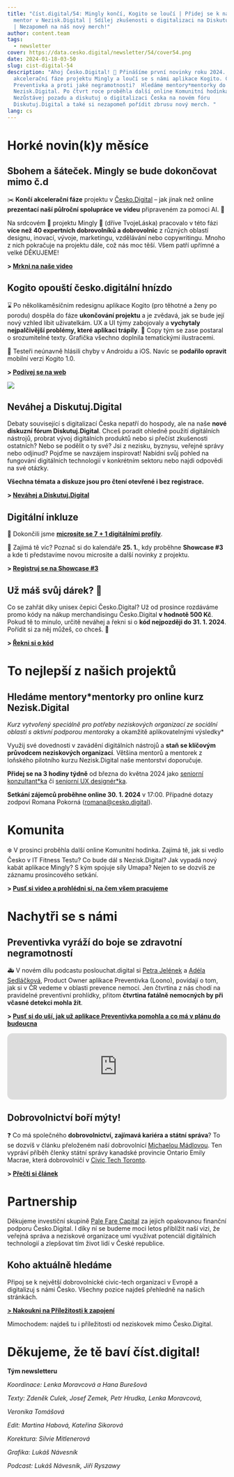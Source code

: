 ```yaml
---
title: "číst.digital/54: Mingly končí, Kogito se loučí | Přidej se k nám jako
  mentor v Nezisk.Digital | Sdílej zkušenosti o digitalizaci na Diskutuj.Digital
  | Nezapomeň na náš nový merch!"
author: content.team
tags:
  - newsletter
cover: https://data.cesko.digital/newsletter/54/cover54.png
date: 2024-01-18-03-50
slug: cist-digital-54
description: "Ahoj Česko.Digital! 👋 Přinášíme první novinky roku 2024. Končí
  akcelerační fáze projektu Mingly a loučí se s námi aplikace Kogito. Čím bojuje
  Preventivka a proti jaké negramotnosti?  Hledáme mentory*mentorky do kurzu
  Nezisk.Digital. Po čtvrt roce proběhla další online Komunitní hodinka.
  Nezůstávej pozadu a diskutuj o digitalizaci Česka na novém fóru
  Diskutuj.Digital a také si nezapomeň pořídit zbrusu nový merch. "
lang: cs
---
```

# Horké novin(k)y měsíce

## Sbohem a šáteček. Mingly se bude dokončovat mimo č.d  

✂️ **Končí akcelerační fáze** projektu v [Česko.Digital](https://www.linkedin.com/company/cesko-digital/) – jak jinak než online **prezentací naší půlroční spolupráce ve videu** připraveném za pomoci AI. 🤖

Na srdcovém 💜 projektu Mingly 💜 (dříve TvojeLáska) pracovalo v této fázi **více než 40 expertních dobrovolníků a dobrovolnic** z různých oblastí designu, inovací, vývoje, marketingu, vzdělávání nebo copywritingu. Mnoho z nich pokračuje na projektu dále, což nás moc těší. Všem patří upřímné a velké DĚKUJEME!

**\> [Mrkni na naše video](https://youtu.be/8QXprBTXDhU)**

## Kogito opouští česko.digitální hnízdo

⌛ Po několikaměsíčním redesignu aplikace Kogito (pro těhotné a ženy po porodu) dospěla do fáze **ukončování projektu** a je zvědavá, jak se bude její nový vzhled líbit uživatelkám. UX a UI týmy zabojovaly a **vychytaly nejpalčivější problémy, které aplikaci trápily**. 🥳 Copy tým se zase postaral o srozumitelné texty. Grafička všechno doplnila tematickými ilustracemi.

📱 Testeři neúnavně hlásili chyby v Androidu a iOS. Navíc se **podařilo opravit** mobilní verzi Kogito 1.0.

**\> [Podívej se na web](https://www.kogito.cz/)**

![](https://data.cesko.digital/newsletter/54/kogito-appka.png)

## Neváhej a Diskutuj.Digital

Debaty související s digitalizací Česka nepatří do hospody, ale na naše **nové diskuzní fórum Diskutuj.Digital**. Chceš poradit ohledně použití digitálních nástrojů, probrat vývoj digitálních produktů nebo si přečíst zkušenosti ostatních? Nebo se podělit o ty své? Jsi z nezisku, byznysu, veřejné správy nebo odjinud? Pojďme se navzájem inspirovat! Nabídni svůj pohled na fungování digitálních technologií v konkrétním sektoru nebo najdi odpovědi na své otázky.

**Všechna témata a diskuze jsou pro čtení otevřené i bez registrace.**

**\> [Neváhej a Diskutuj.Digital](https://diskutuj.digital/)**

## Digitální inkluze 

🎤 Dokončili jsme **[microsite se 7 + 1 digitálními profily](https://inkluze.cesko.digital/)**.

👀 Zajímá tě víc? Poznač si do kalendáře **25. 1.**, kdy proběhne **Showcase #3** a kde ti představíme novou microsite a další novinky z projektu. 

**\> [Registruj se na Showcase #3](https://cesko.digital/events/showcase-digitalni-inkluze-3)**

## Už máš svůj dárek? 💙

Co se zahřát díky unisex čepici Česko.Digital? Už od prosince rozdáváme promo kódy na nákup merchandisingu Česko.Digital **v hodnotě 500 Kč**. Pokud tě to minulo, určitě neváhej a řekni si o **kód nejpozději do 31. 1. 2024**. Pořídit si za něj můžeš, co chceš. 🙂 

**\> [Řekni si o kód](https://airtable.com/app0FX3kBPkWTeQ2X/shr5MJsHQVKac17LE)**

# To nejlepší z našich projektů

## Hledáme mentory*mentorky pro online kurz Nezisk.Digital

*Kurz vytvořený speciálně pro potřeby neziskových organizací ze sociální oblasti s aktivní podporou mentora*ky a okamžitě aplikovatelnými výsledky*

Využij své dovednosti v zavádění digitálních nástrojů a **staň se klíčovým průvodcem neziskových organizací**. Většina mentorů a mentorek z loňského pilotního kurzu Nezisk.Digital naše mentorství doporučuje.

**Přidej se na 3 hodiny týdně** od března do května 2024 jako [seniorní konzultant*ka](https://cesko.digital/opportunities/recGLCcg5xF0wsi5e) či [seniorní UX designér*ka](https://cesko.digital/opportunities/recJn6tEWDCAYbc8U).

**Setkání zájemců proběhne online 30. 1. 2024** v 17:00. Případné dotazy zodpoví Romana Pokorná ([romana@cesko.digital](mailto:romana@cesko.digital)).

# Komunita

❄️ V prosinci proběhla další online Komunitní hodinka. Zajímá tě, jak si vedlo Česko v IT Fitness Testu? Co bude dál s Nezisk.Digital? Jak vypadá nový kabát aplikace Mingly? S kým spojuje síly Umapa? Nejen to se dozvíš ze záznamu prosincového setkání.

**\> [Pusť si video a prohlédni si, na čem všem pracujeme](https://youtu.be/gSmRhqvAZ4o)**

# Nachytři se s námi

## Preventivka vyráží do boje se zdravotní negramotností

🚑 V novém dílu podcastu poslouchat.digital si [Petra Jelének](https://www.linkedin.com/in/pj-jelenek/) a [Adéla Sedláčková](https://www.linkedin.com/in/adela-sedlackova/), Product Owner aplikace Preventivka (Loono), povídají o tom, jak si v ČR vedeme v oblasti prevence nemocí. Jen čtvrtina z nás chodí na pravidelné preventivní prohlídky, přitom **čtvrtina fatálně nemocných by při včasné detekci mohla žít**. 

**\> [Pusť si do uší, jak už aplikace Preventivka pomohla a co má v plánu do budoucna](https://podcasters.spotify.com/pod/show/poslouchatdigital/episodes/Adla-Sedlkov-Aplikace-Preventivka-u--jak-pedchzet-nemocem--Celch-60--esk-populace-je-zdravotn-negramotnch-e2d8i2s)**

<iframe style="border-radius:12px" src="https://open.spotify.com/embed/episode/3MNEiGMkNDmw5gczXKrDLD?utm_source=generator&t=0" width="100%" height="152" frameBorder="0" allowfullscreen="" allow="autoplay; clipboard-write; encrypted-media; fullscreen; picture-in-picture" loading="lazy"></iframe>

## Dobrovolnictví boří mýty!

❓ Co má společného **dobrovolnictví, zajímavá kariéra a státní správa**? To se dozvíš v článku přeloženém naší dobrovolnicí [Michaelou Mádlovou](http://www.linkedin.com/in/michaela-m%C3%A1dlov%C3%A1-3bbb448a). Ten vypráví příběh členky státní správy kanadské provincie Ontario Emily Macrae, která dobrovolničí v [Civic Tech Toronto](https://civictech.ca/).

**\> [Přečti si článek](https://blog.cesko.digital/2023/04/dobrovolnictvi-mi-otevrelo-cestu-ke-kariere-ve-verejne-sprave)**

# Partnership

Děkujeme investiční skupině [Pale Fare Capital](https://palefirecapital.com/) za jejich opakovanou finanční podporu Česko.Digital. I díky ní se budeme moci letos přiblížit naší vizi, že veřejná správa a neziskové organizace umí využívat potenciál digitálních technologií a zlepšovat tím život lidí v České republice.

## Koho aktuálně hledáme

Připoj se k největší dobrovolnické civic-tech organizaci v Evropě a digitalizuj s námi Česko. Všechny pozice najdeš přehledně na našich stránkách.

**[\> Nakoukni na Příležitosti k zapojení](https://cesko.digital/dashboard)**

Mimochodem: najdeš tu i příležitosti od neziskovek mimo Česko.Digital.

# Děkujeme, že tě baví číst.digital!

**Tým newsletteru**

*Koordinace: Lenka Moravcová a Hana Burešová*

*Texty: Zdeněk Culek, Josef Zemek, Petr Hrudka, Lenka Moravcová,*

*Veronika Tomášová*

*Edit: Martina Habová, Kateřina Sikorová*

*Korektura: Silvie Mitlenerová*

*Grafika: Lukáš Návesník*

*Podcast: Lukáš Návesník, Jiří Ryszawy*
